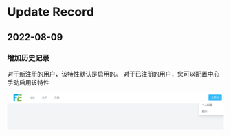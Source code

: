 # Update Record

## 2022-08-09

### 增加历史记录

对于新注册的用户，该特性默认是启用的。
对于已注册的用户，您可以配置中心手动启用该特性

![image-20221009232205393](../_resources/images/image-20221009232205393.png)

